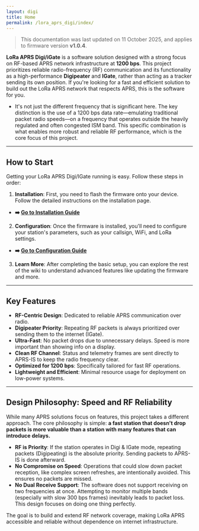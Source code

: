 ```yaml
---
layout: digi
title: Home
permalink: /lora_aprs_digi/index/
---
```


> This documentation was last updated on 11 October 2025, and applies to firmware version **v1.0.4**.

**LoRa APRS Digi/iGate** is a software solution designed with a strong focus on RF-based APRS network infrastructure at **1200 bps**. This project prioritizes reliable radio-frequency (RF) communication and its functionality as a high-performance **Digipeater** and **IGate**, rather than acting as a tracker sending its own position. If you're looking for a fast and efficient solution to build out the LoRa APRS network that respects APRS, this is the software for you.

-   It's not just the different frequency that is significant here. The key distinction is the use of a 1200 bps data rate—emulating traditional packet radio speeds—on a frequency that operates outside the heavily regulated and often congested ISM band. This specific combination is what enables more robust and reliable RF performance, which is the core focus of this project.

---

## How to Start

Getting your LoRa APRS Digi/IGate running is easy. Follow these steps in order:

1.  **Installation**: First, you need to flash the firmware onto your device. Follow the detailed instructions on the installation page.

-   **➡️ [Go to Installation Guide](/lora_aprs_digi/installation/)**

2.  **Configuration**: Once the firmware is installed, you'll need to configure your station's parameters, such as your callsign, WiFi, and LoRa settings.

-   **➡️ [Go to Configuration Guide](/lora_aprs_digi/configuration/)**

3.  **Learn More**: After completing the basic setup, you can explore the rest of the wiki to understand advanced features like updating the firmware and more.

---

## Key Features

-   **RF-Centric Design**: Dedicated to reliable APRS communication over radio.
-   **Digipeater Priority**: Repeating RF packets is always prioritized over sending them to the internet (IGate).
-   **Ultra-Fast**: No packet drops due to unnecessary delays. Speed is more important than showing info on a display.
-   **Clean RF Channel**: Status and telemetry frames are sent directly to APRS-IS to keep the radio frequency clear.
-   **Optimized for 1200 bps**: Specifically tailored for fast RF operations.
-   **Lightweight and Efficient**: Minimal resource usage for deployment on low-power systems.

---

## Design Philosophy: Speed and RF Reliability

While many APRS solutions focus on features, this project takes a different approach. The core philosophy is simple: **a fast station that doesn't drop packets is more valuable than a station with many features that can introduce delays.**

-   **RF is Priority**: If the station operates in Digi & IGate mode, repeating packets (Digipeating) is the absolute priority. Sending packets to APRS-IS is done afterward.
-   **No Compromise on Speed**: Operations that could slow down packet reception, like complex screen refreshes, are intentionally avoided. This ensures no packets are missed.
-   **No Dual Receive Support**: The software does not support receiving on two frequencies at once. Attempting to monitor multiple bands (especially with slow 300 bps frames) inevitably leads to packet loss. This design focuses on doing one thing perfectly.

The goal is to build and extend RF network coverage, making LoRa APRS accessible and reliable without dependence on internet infrastructure.
